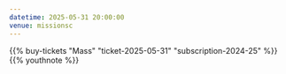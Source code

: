 ```yaml
---
datetime: 2025-05-31 20:00:00
venue: missionsc
---
```

{{% buy-tickets "Mass" "ticket-2025-05-31" "subscription-2024-25" %}}
{{% youthnote %}}